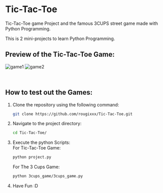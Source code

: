 # Tic-Tac-Toe
Tic-Tac-Toe game Project and the famous 3CUPS street game made with Python Programming.

This is 2 mini-projects to learn Python Programming.


## Preview of the Tic-Tac-Toe Game:
![game1](https://github.com/rougixxx/Tic-Tac-Toe/assets/81870072/12fd553a-bf51-4da5-b36a-f2be7fb4a32c)
![game2](https://github.com/rougixxx/Tic-Tac-Toe/assets/81870072/4853f372-4720-41be-b383-6f769e85412f)


<br clear="both">

## How to test out the Games:
1. Clone the repository using the following command:
   ```bash
   git clone https://github.com/rougixxx/Tic-Tac-Toe.git

2. Navigate to the project directory:
   ```bash
   cd Tic-Tac-Toe/

3. Execute the python Scripts:
   <br clear="both">
   For Tic-Tac-Toe Game:
     ```bash
     python project.py
     ```
   For The 3 Cups Game:
   ```bash
   python 3cups_game/3cups_game.py
   ```
4. Have Fun :D
